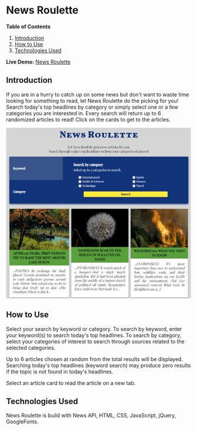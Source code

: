 # News Roulette

**Table of Contents**

1. [Introduction](#introduction)
2. [How to Use](#how-to-use)
3. [Technologies Used](#technologies-used)

**Live Demo:** [News Roulette](https://staysee.github.io/news_roulette)

## Introduction

If you are in a hurry to catch up on some news but don't want to waste time looking for something to read, let News Roulette do the picking for you! Search today's top headlines by category or simply select one or a few categories you are interested in. Every search will return up to 6 randomized articles to read! Click on the cards to get to the articles.

![News Roulette Screenshot](images/screenshot.JPG)

## How to Use

Select your search by keyword or category.
To search by keyword, enter your keyword(s) to search today's top headlines.
To search by category, select your categories of interest to search through sources related to the selected categories.

Up to 6 articles chosen at random from the total results will be displayed.
Searching today's top headlines (keyword search) may produce zero results if the topic is not found in today's headlines.

Select an article card to read the article on a new tab.

## Technologies Used
News Roulette is build with News API, HTML, CSS, JavaScript, jQuery, GoogleFonts.
